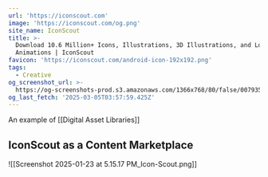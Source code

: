 ```yaml
---
url: 'https://iconscout.com'
image: 'https://iconscout.com/og.png'
site_name: IconScout
title: >-
  Download 10.6 Million+ Icons, Illustrations, 3D Illustrations, and Lottie
  Animations | IconScout
favicon: 'https://iconscout.com/android-icon-192x192.png'
tags:
  - Creative
og_screenshot_url: >-
  https://og-screenshots-prod.s3.amazonaws.com/1366x768/80/false/007935b4ce1853d46aa53430fdc80c435b34bc7a655454aafc2005e06e358478.jpeg
og_last_fetch: '2025-03-05T03:57:59.425Z'
---
```

An example of [[Digital Asset Libraries]]

## IconScout as a Content Marketplace

![[Screenshot 2025-01-23 at 5.15.17 PM_Icon-Scout.png]]
